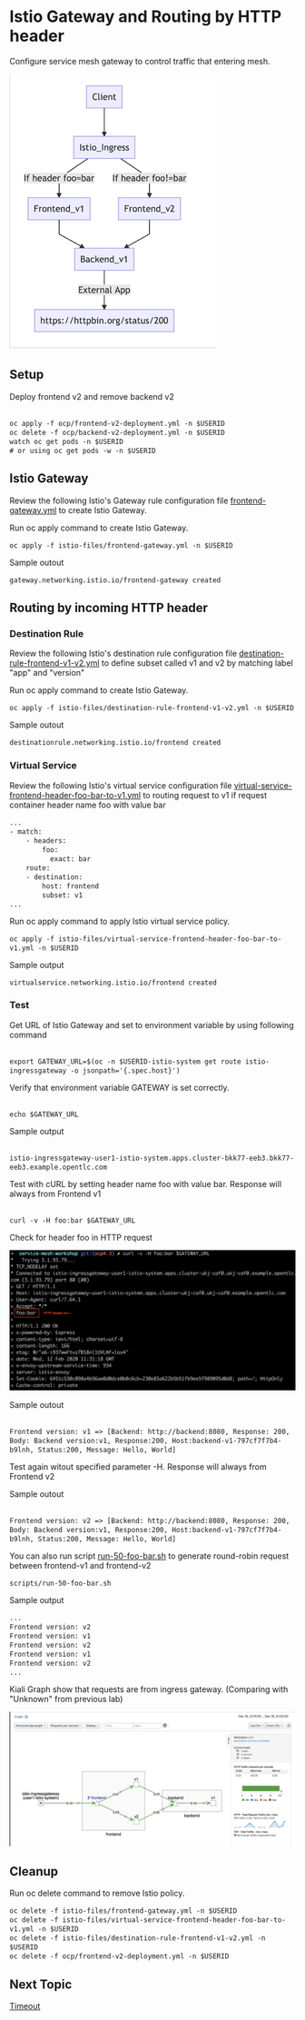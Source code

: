 # Istio Gateway and Routing by HTTP header

Configure service mesh gateway to control traffic that entering mesh.

![Microservice with Ingress Diagram](../images/microservices-with-ingress.png)
## Setup

Deploy frontend v2 and remove backend v2

```

oc apply -f ocp/frontend-v2-deployment.yml -n $USERID
oc delete -f ocp/backend-v2-deployment.yml -n $USERID
watch oc get pods -n $USERID 
# or using oc get pods -w -n $USERID

```

## Istio Gateway

Review the following Istio's Gateway rule configuration file [frontend-gateway.yml](../istio-files/frontend-gateway.yml)  to create Istio Gateway.

Run oc apply command to create Istio Gateway.

```
oc apply -f istio-files/frontend-gateway.yml -n $USERID
```

Sample outout

```
gateway.networking.istio.io/frontend-gateway created
```

<!-- **Remark: You can also using [Kiali Console to create Gateway](#create-gateway-using-kiali-console)** -->



## Routing by incoming HTTP header

### Destination Rule

Review the following Istio's destination rule configuration file [destination-rule-frontend-v1-v2.yml](../istio-files/destination-rule-frontend-v1-v2.yml)  to define subset called v1 and v2 by matching label "app" and "version"


Run oc apply command to create Istio Gateway.
```
oc apply -f istio-files/destination-rule-frontend-v1-v2.yml -n $USERID
```

Sample outout
```
destinationrule.networking.istio.io/frontend created
```

### Virtual Service
Review the following Istio's  virtual service configuration file [virtual-service-frontend-header-foo-bar-to-v1.yml](../istio-files/virtual-service-frontend-header-foo-bar-to-v1.yml) to routing request to v1 if request container header name foo with value bar

```
...
- match:
    - headers:
        foo:
          exact: bar
    route:
    - destination:
        host: frontend
        subset: v1
...
```

Run oc apply command to apply Istio virtual service policy.
```
oc apply -f istio-files/virtual-service-frontend-header-foo-bar-to-v1.yml -n $USERID
```

Sample output
```
virtualservice.networking.istio.io/frontend created
```
<!-- ## Create Gateway using Kiali Console
Login to the Kiali web console. Select "Services" on the left menu. Then select frontend service

* On the main screen of backend service. Click Action menu on the top right and select "Create Matching Routing"
![](../images/service-frontend-create-matching.png)

* Input Header name foo to exact match with value bar and then add rule
![](../images/service-frontend-set-match.png)

* Verify that header matching rule is added.
![](../images/service-frontend-set-match-added.png)

* Add Gateway by enable Advanced Option then select Add Gateway  -->

### Test

Get URL of Istio Gateway and set to environment variable by using following command

```

export GATEWAY_URL=$(oc -n $USERID-istio-system get route istio-ingressgateway -o jsonpath='{.spec.host}')

```

Verify that environment variable GATEWAY is set correctly.

```

echo $GATEWAY_URL

```

Sample output

```

istio-ingressgateway-user1-istio-system.apps.cluster-bkk77-eeb3.bkk77-eeb3.example.opentlc.com

```

Test with cURL by setting header name foo with value bar. Response will always from Frontend v1

```

curl -v -H foo:bar $GATEWAY_URL

```

Check for header foo in HTTP request

![foo](../images/curl-http-header.png)

Sample outout

```

Frontend version: v1 => [Backend: http://backend:8080, Response: 200, Body: Backend version:v1, Response:200, Host:backend-v1-797cf7f7b4-b9lnh, Status:200, Message: Hello, World]

```

Test again witout specified parameter -H. Response will always from Frontend v2

Sample outout

```

Frontend version: v2 => [Backend: http://backend:8080, Response: 200, Body: Backend version:v1, Response:200, Host:backend-v1-797cf7f7b4-b9lnh, Status:200, Message: Hello, World]

```

You can also run script [run-50-foo-bar.sh](../scripts/run-50-foo-bar.sh) to generate round-robin request between frontend-v1 and frontend-v2

```
scripts/run-50-foo-bar.sh
```

Sample output

```
...
Frontend version: v2
Frontend version: v1
Frontend version: v2
Frontend version: v1
Frontend version: v2
...
```
Kiali Graph show that requests are from ingress gateway. (Comparing with "Unknown" from previous lab)

![](../images/kiali-graph-ingress.png)

## Cleanup
Run oc delete command to remove Istio policy.

```
oc delete -f istio-files/frontend-gateway.yml -n $USERID
oc delete -f istio-files/virtual-service-frontend-header-foo-bar-to-v1.yml -n $USERID
oc delete -f istio-files/destination-rule-frontend-v1-v2.yml -n $USERID
oc delete -f ocp/frontend-v2-deployment.yml -n $USERID

```

## Next Topic

[Timeout](./06-timeout.md)